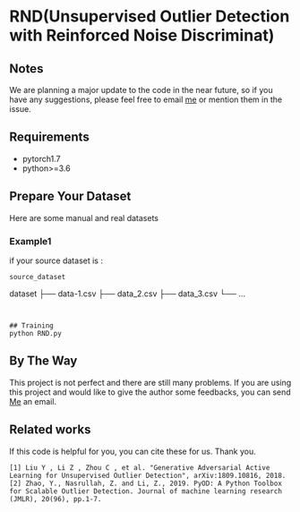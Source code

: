 # RND(Unsupervised Outlier Detection with Reinforced Noise Discriminat)

## Notes
We are planning a major update to the code in the near future, so if you have any suggestions, please feel free to email [me](ldh1594683@163.com) or mention them in the issue.

## Requirements
* pytorch1.7
* python>=3.6

## Prepare Your Dataset
Here are some manual and real datasets 

### Example1
if your source dataset is :
```
source_dataset
```
dataset
├── data-1.csv
├── data_2.csv
├── data_3.csv
└── ...
```


## Training
python RND.py
```

## By The Way
This project is not perfect and there are still many problems. If you are using this project and would like to give the author some feedbacks, you can send [Me](ldh1594683@163.com) an email.

## Related works
If this code is helpful for you, you can cite these for us. Thank you.
```
[1] Liu Y , Li Z , Zhou C , et al. "Generative Adversarial Active Learning for Unsupervised Outlier Detection", arXiv:1809.10816, 2018.
[2] Zhao, Y., Nasrullah, Z. and Li, Z., 2019. PyOD: A Python Toolbox for Scalable Outlier Detection. Journal of machine learning research (JMLR), 20(96), pp.1-7.
```
